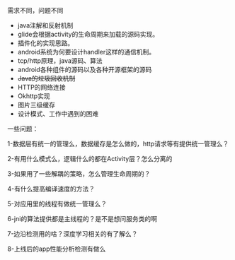 需求不同，问题不同

* java注解和反射机制
* glide会根据activity的生命周期来加载的源码实现。
* 插件化的实现思路。
* android系统为何要设计handler这样的通信机制。
* tcp/http原理，java源码、算法
* android各种组件的源码以及各种开源框架的源码
* ~~Java的垃圾回收机制~~
* HTTP的网络连接
* Okhttp实现
* 图片三级缓存
* 设计模式、工作中遇到的困难

一些问题：

1-数据层有统一的管理么，数据缓存是怎么做的，http请求等有提供统一管理么？

2-有用什么模式么，逻辑什么的都在Activity层？怎么分离的

3-如果用了一些解耦的策略，怎么管理生命周期的？

4-有什么提高编译速度的方法？

5-对应用里的线程有做统一管理么？

6-jni的算法提供都是主线程的？是不是想问服务类的啊

7-边沿检测用的啥？深度学习相关的有了解么？

8-上线后的app性能分析检测有做么





